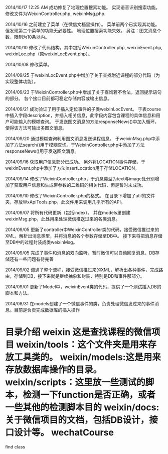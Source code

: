 2014/10/17 12:25 AM
成功修复了地理位置搜索功能。
实现语音识别搜索功能。
修改文件为WeixinController.php, weixinMsg.php.

2014/10/16
之前建立了菜单（在微信文档里操作）。
菜单前两个已实现其功能。但发现第二个菜单的功能无必要性。
地理位置搜索功能失效。
另注：图文消息个数，限制为10条以内。

2014/10/10
修改了代码结构。其中包括WeixinController.php, weixinEvent.php, weixinLoc.php（原weixinLocEvent.php）。

2014/10/08
修改菜单。

2014/09/25
于weixinLocEvent.php中增加了关于查找附近课程的部分代码（为实现整体功能）。

2014/09/23
于WeixinController.php中增加了关于查询若不合法，返回提示语句的部分。
各个接口目前都可稳定存储内容或输出信息。

2014/09/21
成功验证了用于插入定位事件的子类weixinLocEvent。
于表course中插入字段description，并插入相关信息，此字段内容包含课程的具体信息和用户可能输入的模糊查询。
于发送图文消息的方法responseNews()中加入循环，使得该方法可输出多图文消息。

2014/09/20
通过模糊查询利用图文消息发送课程信息。
于weixinMsg.php中添加了方法search()用于模糊查询。于WeixinController.php中添加了方法responseNews()用于发送图文消息。

2014/09/16
获取用户信息部分已成功。
另外将LOCATION事件存储，于weixinEvent.php中添加了方法insertLocation用于存储LOCATION。

2014/09/14
修改了WeixinController.php，于消息类型为text与image处分别增加了获取用户信息和生成带参数的二维码的相关代码，但是暂时未成功。

2014/09/10
修改了WeixinController.php的格式。
在目录下增加了util的文件夹，存放WxApiTools.php，此文件用来调用几乎所有的API。

2014/09/07
将所有代码更新（包括index）。
并在models里创建weixinMsg.php，此处用来处理微信推送过来的各类消息。

2014/09/05
更新了controller中WeixinController类的代码，接受微信推过来的XML，解析出消息类型，并将消息的各个参数存储至DB中。
接下来将把消息存储至DB中的过程封装成类weixinMsg。

2014/09/05
完成了事件和消息的双向监听，暂时微信可以自动回复消息，DB存储还有一些问题有待完善

2014/09/02
调通了整个流程，接受微信推过来的XML，解析出各种事件，完成路由，存储到DB，接下来就是继续抽象和封装，特别是DB和事件那部分。

2014/09/01
更新了Model中，weixinEvent类的代码，提供了一个测试插入DB的脚本和方法。

2014/08/31
在models创建了一个微信事件的类，负责处理微信发过来的事件消息。目前是负责完成数据库的插入操作



目录介绍
weixin 这是查找课程的微信项目
weixin/tools：这个文件夹是用来存放工具类的。
weixin/models:这是用来存放数据库操作的目录。
weixin/scripts：这里放一些测试的脚本，检测一下function是否正确，或者一些其他的检测脚本目的
weixin/docs:关于微信项目的文档，包括DB设计，接口设计等。
wechatCourse
===========

find class 

